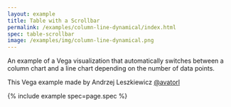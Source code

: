```yaml
---
layout: example
title: Table with a Scrollbar
permalink: /examples/column-line-dynamical/index.html
spec: table-scrollbar
image: /examples/img/column-line-dynamical.png
---
```


An example of a Vega visualization that automatically switches between a column chart and a line chart depending on the number of data points.

This Vega example made by Andrzej Leszkiewicz [@avatorl](https://github.com/avatorl)

{% include example spec=page.spec %}
